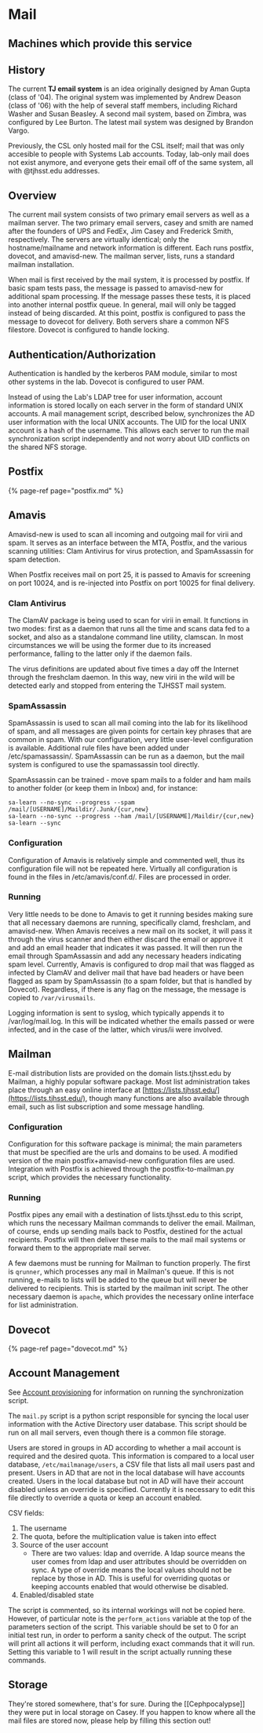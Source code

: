 # Mail

## Machines which provide this service

## History

The current **TJ email system** is an idea originally designed by Aman Gupta \(class of '04\). The original system was implemented by Andrew Deason \(class of '06\) with the help of several staff members, including Richard Washer and Susan Beasley. A second mail system, based on Zimbra, was configured by Lee Burton. The latest mail system was designed by Brandon Vargo.

Previously, the CSL only hosted mail for the CSL itself; mail that was only accesible to people with Systems Lab accounts. Today, lab-only mail does not exist anymore, and everyone gets their email off of the same system, all with @tjhsst.edu addresses.

## Overview

The current mail system consists of two primary email servers as well as a mailman server. The two primary email servers, casey and smith are named after the founders of UPS and FedEx, Jim Casey and Frederick Smith, respectively. The servers are virtually identical; only the hostname/mailname and network information is different. Each runs postfix, dovecot, and amavisd-new. The mailman server, lists, runs a standard mailman installation.

When mail is first received by the mail system, it is processed by postfix. If basic spam tests pass, the message is passed to amavisd-new for additional spam processing. If the message passes these tests, it is placed into another internal postfix queue. In general, mail will only be tagged instead of being discarded. At this point, postfix is configured to pass the message to dovecot for delivery. Both servers share a common NFS filestore. Dovecot is configured to handle locking.

## Authentication/Authorization

Authentication is handled by the kerberos PAM module, similar to most other systems in the lab. Dovecot is configured to user PAM.

Instead of using the Lab's LDAP tree for user information, account information is stored locally on each server in the form of standard UNIX accounts. A mail management script, described below, synchronizes the AD user information with the local UNIX accounts. The UID for the local UNIX account is a hash of the username. This allows each server to run the mail synchronization script independently and not worry about UID conflicts on the shared NFS storage.

## Postfix

{% page-ref page="postfix.md" %}

## Amavis

Amavisd-new is used to scan all incoming and outgoing mail for virii and spam. It serves as an interface between the MTA, Postfix, and the various scanning utilities: Clam Antivirus for virus protection, and SpamAssassin for spam detection.

When Postfix receives mail on port 25, it is passed to Amavis for screening on port 10024, and is re-injected into Postfix on port 10025 for final delivery.

### Clam Antivirus

The ClamAV package is being used to scan for virii in email. It functions in two modes: first as a daemon that runs all the time and scans data fed to a socket, and also as a standalone command line utility, clamscan. In most circumstances we will be using the former due to its increased performance, falling to the latter only if the daemon fails.

The virus definitions are updated about five times a day off the Internet through the freshclam daemon. In this way, new virii in the wild will be detected early and stopped from entering the TJHSST mail system.

### SpamAssassin

SpamAssassin is used to scan all mail coming into the lab for its likelihood of spam, and all messages are given points for certain key phrases that are common in spam. With our configuration, very little user-level configuration is available. Additional rule files have been added under /etc/spamassassin/. SpamAssassin can be run as a daemon, but the mail system is configured to use the spamassassin tool directly.

SpamAssassin can be trained - move spam mails to a folder and ham mails to another folder \(or keep them in Inbox\) and, for instance:

```text
sa-learn --no-sync --progress --spam /mail/[USERNAME]/Maildir/.Junk/{cur,new}
sa-learn --no-sync --progress --ham /mail/[USERNAME]/Maildir/{cur,new}
sa-learn --sync
```

### Configuration

Configuration of Amavis is relatively simple and commented well, thus its configuration file will not be repeated here. Virtually all configuration is found in the files in /etc/amavis/conf.d/. Files are processed in order.

### Running

Very little needs to be done to Amavis to get it running besides making sure that all necessary daemons are running, specifically clamd, freshclam, and amavisd-new. When Amavis receives a new mail on its socket, it will pass it through the virus scanner and then either discard the email or approve it and add an email header that indicates it was passed. It will then run the email through SpamAssassin and add any necessary headers indicating spam level. Currently, Amavis is configured to drop mail that was flagged as infected by ClamAV and deliver mail that have bad headers or have been flagged as spam by SpamAssassin \(to a spam folder, but that is handled by Dovecot\). Regardless, if there is any flag on the message, the message is copied to `/var/virusmails`.

Logging information is sent to syslog, which typically appends it to /var/log/mail.log. In this will be indicated whether the emails passed or were infected, and in the case of the latter, which virus/ii were involved.

## Mailman

E-mail distribution lists are provided on the domain lists.tjhsst.edu by Mailman, a highly popular software package. Most list administration takes place through an easy online interface at [https://lists.tjhsst.edu/](https://lists.tjhsst.edu/), though many functions are also available through email, such as list subscription and some message handling.

### Configuration

Configuration for this software package is minimal; the main parameters that must be specified are the urls and domains to be used. A modified version of the main postfix+amavisd-new configuration files are used. Integration with Postfix is achieved through the postfix-to-mailman.py script, which provides the necessary functionality.

### Running

Postfix pipes any email with a destination of lists.tjhsst.edu to this script, which runs the necessary Mailman commands to deliver the email. Mailman, of course, ends up sending mails back to Postfix, destined for the actual recipients. Postfix will then deliver these mails to the mail mail systems or forward them to the appropriate mail server.

A few daemons must be running for Mailman to function properly. The first is `qrunner`, which processes any mail in Mailman's queue. If this is not running, e-mails to lists will be added to the queue but will never be delivered to recipients. This is started by the mailman init script. The other necessary daemon is `apache`, which provides the necessary online interface for list administration.

## Dovecot

{% page-ref page="dovecot.md" %}

## Account Management

See [Account provisioning](https://github.com/tjcsl/gitbook/tree/b18eaea16346c14456040c32aa7980539eedfbc2/guides/account-provisioning.md) for information on running the synchronization script.

The `mail.py` script is a python script responsible for syncing the local user information with the Active Directory user database. This script should be run on all mail servers, even though there is a common file storage.

Users are stored in groups in AD according to whether a mail account is required and the desired quota. This information is compared to a local user database, `/etc/mailmanage/users`, a CSV file that lists all mail users past and present. Users in AD that are not in the local database will have accounts created. Users in the local database but not in AD will have their account disabled unless an override is specified. Currently it is necessary to edit this file directly to override a quota or keep an account enabled.

CSV fields:

1. The username
2. The quota, before the multiplication value is taken into effect
3. Source of the user account
   * There are two values: ldap and override. A ldap source means the user comes from ldap and user attributes should be overridden on sync. A type of override means the local values should not be replace by those in AD. This is useful for overriding quotas or keeping accounts enabled that would otherwise be disabled.
4. Enabled/disabled state

The script is commented, so its internal workings will not be copied here. However, of particular note is the `perform_actions` variable at the top of the parameters section of the script. This variable should be set to 0 for an initial test run, in order to perform a sanity check of the output. The script will print all actions it will perform, including exact commands that it will run. Setting this variable to 1 will result in the script actually running these commands.

## Storage

They're stored somewhere, that's for sure. During the \[\[Cephpocalypse\]\] they were put in local storage on Casey. If you happen to know where all the mail files are stored now, please help by filling this section out!

